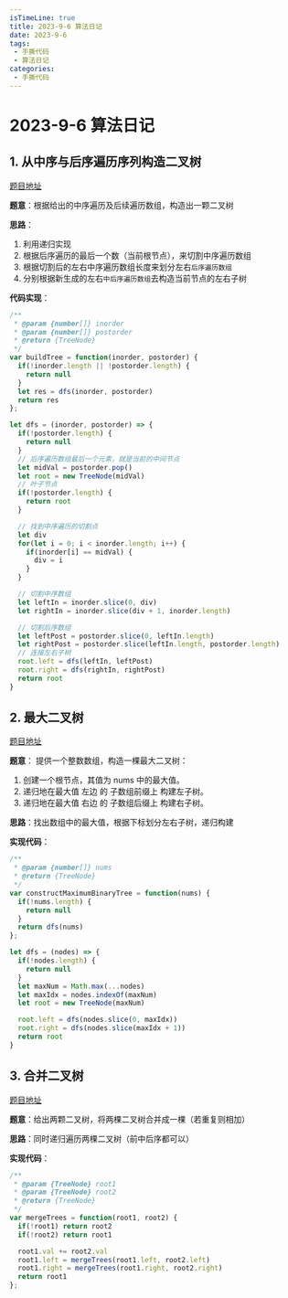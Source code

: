 ```yaml
---
isTimeLine: true
title: 2023-9-6 算法日记
date: 2023-9-6
tags:
 - 手撕代码
 - 算法日记
categories:
 - 手撕代码
---
```


# 2023-9-6 算法日记

## 1. 从中序与后序遍历序列构造二叉树

[题目地址](https://leetcode.cn/problems/construct-binary-tree-from-inorder-and-postorder-traversal/)

**题意**：根据给出的中序遍历及后续遍历数组，构造出一颗二叉树

**思路**：

1. 利用递归实现
2. 根据后序遍历的最后一个数（当前根节点），来切割中序遍历数组
3. 根据切割后的左右中序遍历数组长度来划分左右`后序遍历数组`
4. 分别根据新生成的左右`中后序遍历数组`去构造当前节点的左右子树

**代码实现**：

```js
/**
 * @param {number[]} inorder
 * @param {number[]} postorder
 * @return {TreeNode}
 */
var buildTree = function(inorder, postorder) {
  if(!inorder.length || !postorder.length) {
    return null
  }
  let res = dfs(inorder, postorder)
  return res
};

let dfs = (inorder, postorder) => {
  if(!postorder.length) {
    return null
  }
  // 后序遍历数组最后一个元素，就是当前的中间节点
  let midVal = postorder.pop()
  let root = new TreeNode(midVal)
  // 叶子节点
  if(!postorder.length) {
    return root
  }

  // 找到中序遍历的切割点
  let div
  for(let i = 0; i < inorder.length; i++) {
    if(inorder[i] == midVal) {
      div = i
    }
  }

  // 切割中序数组
  let leftIn = inorder.slice(0, div)
  let rightIn = inorder.slice(div + 1, inorder.length)

  // 切割后序数组
  let leftPost = postorder.slice(0, leftIn.length)
  let rightPost = postorder.slice(leftIn.length, postorder.length)
  // 连接左右子树
  root.left = dfs(leftIn, leftPost)
  root.right = dfs(rightIn, rightPost)
  return root
}
```

## 2. 最大二叉树

[题目地址](https://leetcode.cn/problems/maximum-binary-tree/)

**题意**：
提供一个整数数组，构造一棵最大二叉树：
1. 创建一个根节点，其值为 nums 中的最大值。
2. 递归地在最大值 左边 的 子数组前缀上 构建左子树。
3. 递归地在最大值 右边 的 子数组后缀上 构建右子树。


**思路**：找出数组中的最大值，根据下标划分左右子树，递归构建

**实现代码**：

```js
/**
 * @param {number[]} nums
 * @return {TreeNode}
 */
var constructMaximumBinaryTree = function(nums) {
  if(!nums.length) {
    return null
  }
  return dfs(nums)
};

let dfs = (nodes) => {
  if(!nodes.length) {
    return null
  }
  let maxNum = Math.max(...nodes)
  let maxIdx = nodes.indexOf(maxNum)
  let root = new TreeNode(maxNum)

  root.left = dfs(nodes.slice(0, maxIdx))
  root.right = dfs(nodes.slice(maxIdx + 1))
  return root
}
```

## 3. 合并二叉树

[题目地址](https://leetcode.cn/problems/merge-two-binary-trees/)

**题意**：给出两颗二叉树，将两棵二叉树合并成一棵（若重复则相加）

**思路**：同时递归遍历两棵二叉树（前中后序都可以）

**实现代码**：

```js
/**
 * @param {TreeNode} root1
 * @param {TreeNode} root2
 * @return {TreeNode}
 */
var mergeTrees = function(root1, root2) {
  if(!root1) return root2
  if(!root2) return root1

  root1.val += root2.val
  root1.left = mergeTrees(root1.left, root2.left)
  root1.right = mergeTrees(root1.right, root2.right)
  return root1
};
```
